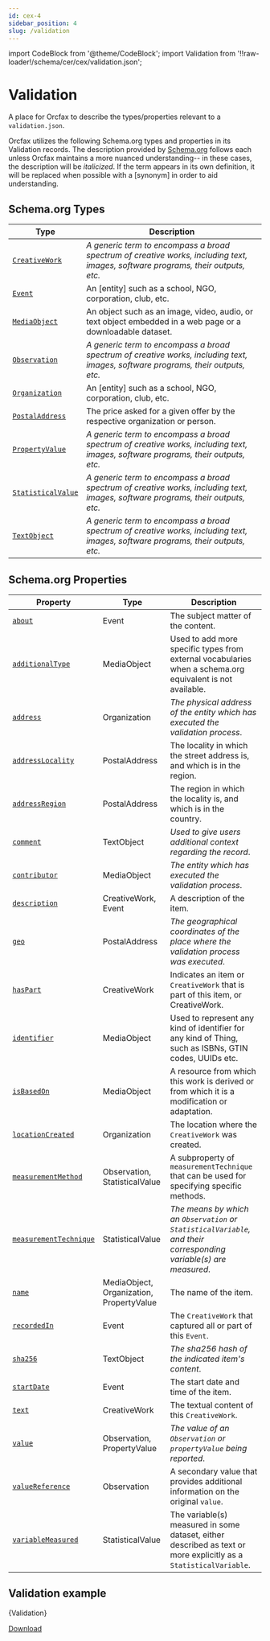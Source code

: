 ```yaml
---
id: cex-4
sidebar_position: 4
slug: /validation
---
```


import CodeBlock from '@theme/CodeBlock';
import Validation from '!!raw-loader!/schema/cer/cex/validation.json';

# Validation

A place for Orcfax to describe the types/properties relevant to a
`validation.json`.

Orcfax utilizes the following Schema.org types and properties in its Validation
records. The description provided by [Schema.org][schema-1] follows each
unless Orcfax maintains a more nuanced understanding-- in these cases, the
description will be *italicized*. If the term appears in its own definition,
it will be replaced when possible with a \[synonym\] in order to aid
understanding.

## Schema.org Types

| Type     | Description                                                   |
| ------------ | --------------------------------------------------------------|
| [`CreativeWork`][type-1] | *A generic term to encompass a broad spectrum of creative works, including text, images, software programs, their outputs, etc.*|
| [`Event`][type-2] | An \[entity\] such as a school, NGO, corporation, club, etc.|
| [`MediaObject`][type-3] | An object such as an image, video, audio, or text object embedded in a web page or a downloadable dataset.|
| [`Observation`][type-4] | *A generic term to encompass a broad spectrum of creative works, including text, images, software programs, their outputs, etc.*|
| [`Organization`][type-5] | An \[entity\] such as a school, NGO, corporation, club, etc.|
| [`PostalAddress`][type-6] | The price asked for a given offer by the respective organization or person.| <!-- should this be more specific to our context? -->
| [`PropertyValue`][type-7] | *A generic term to encompass a broad spectrum of creative works, including text, images, software programs, their outputs, etc.*|
| [`StatisticalValue`][type-8] | *A generic term to encompass a broad spectrum of creative works, including text, images, software programs, their outputs, etc.*|
| [`TextObject`][type-9] | *A generic term to encompass a broad spectrum of creative works, including text, images, software programs, their outputs, etc.*|

[schema-1]: https://schema.org/
[type-1]: https://schema.org/CreativeWork
[type-2]: https://schema.org/Event
[type-3]: https://schema.org/MediaObject
[type-4]: https://schema.org/Observation
[type-5]: https://schema.org/Organization
[type-6]: https://schema.org/PostalAddress
[type-7]: https://schema.org/PropertyValue
[type-8]: https://schema.org/StatisticalValue
[type-9]: https://schema.org/TextObject

## Schema.org Properties

| Property     | Type     | Description                                                   |
| ------------ | ------------ | --------------------------------------------------------------|
| [`about`][prop-1] | Event     | The subject matter of the content.|
| [`additionalType`][prop-2] | MediaObject     | Used to add more specific types from external vocabularies when a schema.org equivalent is not available.|
| [`address`][prop-3] | Organization     | *The physical address of the entity which has executed the validation process*.|
| [`addressLocality`][prop-4] | PostalAddress     | The locality in which the street address is, and which is in the region.|
| [`addressRegion`][prop-5] | PostalAddress     | The region in which the locality is, and which is in the country.|
| [`comment`][prop-6] | TextObject     | *Used to give users additional context regarding the record*.|
| [`contributor`][prop-7] | MediaObject     | *The entity which has executed the validation process*.|
| [`description`][prop-8] | CreativeWork, Event      | A description of the item.|
| [`geo`][prop-9] | PostalAddress     | *The geographical coordinates of the place where the validation process was executed*.|
| [`hasPart`][prop-10] | CreativeWork     | Indicates an item or `CreativeWork` that is part of this item, or CreativeWork.|
| [`identifier`][prop-11] | MediaObject     | Used to represent any kind of identifier for any kind of Thing, such as ISBNs, GTIN codes, UUIDs etc.|
| [`isBasedOn`][prop-12] | MediaObject     | A resource from which this work is derived or from which it is a modification or adaptation.|
| [`locationCreated`][prop-13] | Organization     | The location where the `CreativeWork` was created.|
| [`measurementMethod`][prop-14] | Observation, StatisticalValue     | A subproperty of `measurementTechnique` that can be used for specifying specific methods.|
| [`measurementTechnique`][prop-15] | StatisticalValue     | *The means by which an `Observation` or `StatisticalVariable`, and their corresponding variable(s) are measured*.|
| [`name`][prop-16] | MediaObject, Organization, PropertyValue     | The name of the item.|
| [`recordedIn`][prop-17] | Event     | The `CreativeWork` that captured all or part of this `Event`.|
| [`sha256`][prop-18] | TextObject     | *The sha256 hash of the indicated item's content*.|
| [`startDate`][prop-19] | Event     | The start date and time of the item.|
| [`text`][prop-20] | CreativeWork     | The textual content of this `CreativeWork`.|
| [`value`][prop-21] | Observation, PropertyValue     | *The value of an `Observation` or `propertyValue` being reported*.|
| [`valueReference`][prop-22] | Observation     | A secondary value that provides additional information on the original `value`.|
| [`variableMeasured`][prop-23] | StatisticalValue     | The variable(s) measured in some dataset, either described as text or more explicitly as a `StatisticalVariable`.|

[prop-1]: https://schema.org/about
[prop-2]: https://schema.org/additionalType
[prop-3]: https://schema.org/address
[prop-4]: https://schema.org/addressLocality
[prop-5]: https://schema.org/addressRegion
[prop-6]: https://schema.org/comment
[prop-7]: https://schema.org/contribution
[prop-8]: https://schema.org/description
[prop-9]: https://schema.org/geo
[prop-10]: https://schema.org/hasPart
[prop-11]: https://schema.org/identifier
[prop-12]: https://schema.org/isBasedOn
[prop-13]: https://schema.org/locationCreated
[prop-14]: https://schema.org/measurementMethod
[prop-15]: https://schema.org/measurementTechnique
[prop-16]: https://schema.org/name
[prop-17]: https://schema.org/recordedIn
[prop-18]: https://schema.org/sha256
[prop-19]: https://schema.org/startDate
[prop-20]: https://schema.org/text
[prop-21]: https://schema.org/value
[prop-22]: https://schema.org/valueReference
[prop-23]: https://schema.org/variableMeasured

## Validation example

<CodeBlock language="jsx">{Validation}</CodeBlock>

<a target="_blank" href="/schema/cer/cex/validation.json" download="validation.json">Download</a>
